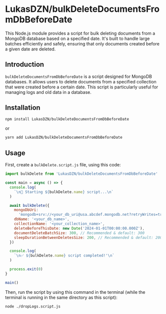 # LukasDZN/bulkDeleteDocumentsFromDbBeforeDate

This Node.js module provides a script for bulk deleting documents from a MongoDB database based on a specified date. It's built to handle large batches efficiently and safely, ensuring that only documents created before a given date are deleted.

## Introduction

`bulkDeleteDocumentsFromDbBeforeDate` is a script designed for MongoDB databases. It allows users to delete documents from a specified collection that were created before a certain date. This script is particularly useful for managing logs and old data in a database.

## Installation

```bash
npm install LukasDZN/bulkDeleteDocumentsFromDbBeforeDate
```

or

```bash
yarn add LukasDZN/bulkDeleteDocumentsFromDbBeforeDate
```

## Usage

First, create a `bulkDelete.script.js` file, using this code:

```js
import bulkDelete from 'LukasDZN/bulkDeleteDocumentsFromDbBeforeDate'

const main = async () => {
  console.log(
    `\n🚀 Starting ${bulkDelete.name} script...\n`
  )

  await bulkDelete({
    mongoDbUri:
      'mongodb+srv://<your_db_uri@usa.abcdef.mongodb.net?retryWrites=true&w=majority',
    dbName: '<your_db_name>',
    collectionName: '<your_collection_name>',
    deleteBeforeThisDate: new Date('2024-01-01T00:00:00.000Z'),
    documentDeleteBatchSize: 300, // Recommended & default: 300
    sleepDurationBetweenDeletesSize: 200, // Recommended & default: 200
  })

  console.log(
    `\n✅ ${bulkDelete.name} script completed!'\n`
  )

  process.exit(0)
}

main()
```

Then, run the script by using this command in the terminal (while the terminal is running in the same directory as this script):
```bash
node ./dropLogs.script.js
```
